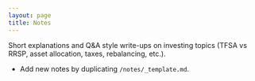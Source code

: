 ```yaml
---
layout: page
title: Notes
---
```


Short explanations and Q&A style write-ups on investing topics (TFSA vs RRSP, asset allocation, taxes, rebalancing, etc.).

- Add new notes by duplicating `/notes/_template.md`.
